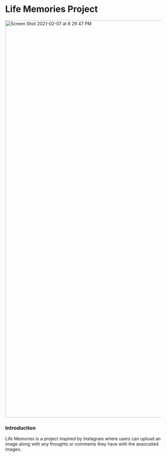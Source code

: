 # Life Memories Project
<img width="1277" alt="Screen Shot 2021-02-07 at 8 29 47 PM" src="https://user-images.githubusercontent.com/51249015/107173101-3c1c0180-6984-11eb-82a2-16312ef6d03c.png">

### Introduction
Life Memories is a project inspired by Instagram where users can upload an image along with any thoughts or comments they have with the assocaited images. 
